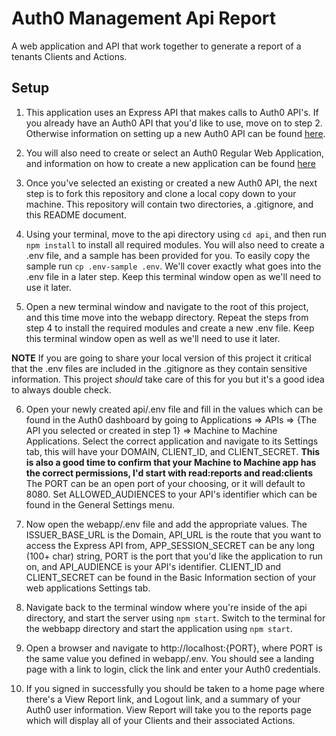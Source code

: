 # Auth0 Management Api Report
A web application and API that work together to generate a report of a tenants Clients and Actions. 

## Setup
1. This application uses an Express API that makes calls to Auth0 API's. If you already have an Auth0 API that you'd like to use, move on to step 2. Otherwise information on setting up a new Auth0 API can be found [here](https://auth0.com/docs/quickstart/backend/nodejs). 

2. You will also need to create or select an Auth0 Regular Web Application, and information on how to create a new application can be found [here](https://auth0.com/docs/get-started/auth0-overview/create-applications/regular-web-apps)

3. Once you've selected an existing or created a new Auth0 API, the next step is to fork this repository and clone a local copy down to your machine. This repository will contain two directories, a .gitignore, and this README document. 

4. Using your terminal, move to the api directory using `cd api`, and then run `npm install` to install all required modules. You will also need to create a .env file, and a sample has been provided for you. To easily copy the sample run `cp .env-sample .env`. We'll cover exactly what goes into the .env file in a later step. Keep this terminal window open as we'll need to use it later.

5. Open a new terminal window and navigate to the root of this project, and this time move into the webapp directory. Repeat the steps from step 4 to install the required modules and create a new .env file. Keep this terminal window open as well as we'll need to use it later.

**NOTE**
If you are going to share your local version of this project it critical that the .env files are included in the .gitignore as they contain sensitive information. This project *should* take care of this for you but it's a good idea to always double check. 

6. Open your newly created api/.env file and fill in the values which can be found in the Auth0 dashboard by going to Applications => APIs => {The API you selected or created in step 1} => Machine to Machine Applications. Select the correct application and navigate to its Settings tab, this will have your DOMAIN, CLIENT_ID, and CLIENT_SECRET. **This is also a good time to confirm that your Machine to Machine app has the correct permissions, I'd start with read:reports and read:clients**  The PORT can be an open port of your choosing, or it will default to 8080. Set ALLOWED_AUDIENCES to your API's identifier which can be found in the General Settings menu. 

7. Now open the webapp/.env file and add the appropriate values. The ISSUER_BASE_URL is the Domain, API_URL is the route that you want to access the Express API from, APP_SESSION_SECRET can be any long (100+ char) string, PORT is the port that you'd like the application to run on, and API_AUDIENCE is your API's identifier. CLIENT_ID and CLIENT_SECRET can be found in the Basic Information section of your web applications Settings tab.

8. Navigate back to the terminal window where you're inside of the api directory, and start the server using `npm start`. Switch to the terminal for the webbapp directory and start the application using `npm start`. 

9. Open a browser and navigate to http://localhost:{PORT}, where PORT is the same value you defined in webapp/.env. You should see a landing page with a link to login, click the link and enter your Auth0 credentials. 

10. If you signed in successfully you should be taken to a home page where there's a View Report link, and Logout link, and a summary of your Auth0 user information. View Report will take you to the reports page which will display all of your Clients and their associated Actions. 